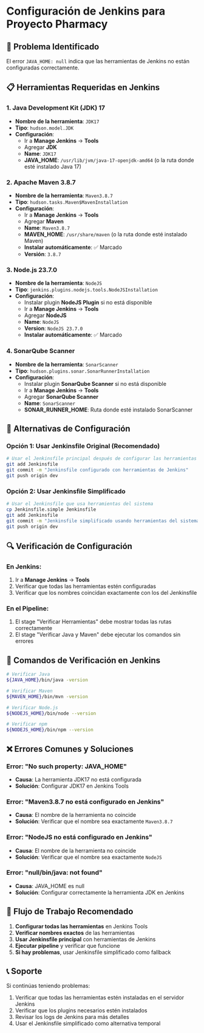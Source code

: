 # Configuración de Jenkins para Proyecto Pharmacy

## 🔧 **Problema Identificado**

El error `JAVA_HOME: null` indica que las herramientas de Jenkins no están configuradas correctamente.

## 📋 **Herramientas Requeridas en Jenkins**

### 1. **Java Development Kit (JDK) 17**
- **Nombre de la herramienta**: `JDK17`
- **Tipo**: `hudson.model.JDK`
- **Configuración**:
  - Ir a **Manage Jenkins** → **Tools**
  - Agregar **JDK**
  - **Name**: `JDK17`
  - **JAVA_HOME**: `/usr/lib/jvm/java-17-openjdk-amd64` (o la ruta donde esté instalado Java 17)

### 2. **Apache Maven 3.8.7**
- **Nombre de la herramienta**: `Maven3.8.7`
- **Tipo**: `hudson.tasks.Maven$MavenInstallation`
- **Configuración**:
  - Ir a **Manage Jenkins** → **Tools**
  - Agregar **Maven**
  - **Name**: `Maven3.8.7`
  - **MAVEN_HOME**: `/usr/share/maven` (o la ruta donde esté instalado Maven)
  - **Instalar automáticamente**: ✅ Marcado
  - **Versión**: `3.8.7`

### 3. **Node.js 23.7.0**
- **Nombre de la herramienta**: `NodeJS`
- **Tipo**: `jenkins.plugins.nodejs.tools.NodeJSInstallation`
- **Configuración**:
  - Instalar plugin **NodeJS Plugin** si no está disponible
  - Ir a **Manage Jenkins** → **Tools**
  - Agregar **NodeJS**
  - **Name**: `NodeJS`
  - **Version**: `NodeJS 23.7.0`
  - **Instalar automáticamente**: ✅ Marcado

### 4. **SonarQube Scanner**
- **Nombre de la herramienta**: `SonarScanner`
- **Tipo**: `hudson.plugins.sonar.SonarRunnerInstallation`
- **Configuración**:
  - Instalar plugin **SonarQube Scanner** si no está disponible
  - Ir a **Manage Jenkins** → **Tools**
  - Agregar **SonarQube Scanner**
  - **Name**: `SonarScanner`
  - **SONAR_RUNNER_HOME**: Ruta donde esté instalado SonarScanner

## 🚀 **Alternativas de Configuración**

### **Opción 1: Usar Jenkinsfile Original (Recomendado)**
```bash
# Usar el Jenkinsfile principal después de configurar las herramientas
git add Jenkinsfile
git commit -m "Jenkinsfile configurado con herramientas de Jenkins"
git push origin dev
```

### **Opción 2: Usar Jenkinsfile Simplificado**
```bash
# Usar el Jenkinsfile que usa herramientas del sistema
cp Jenkinsfile.simple Jenkinsfile
git add Jenkinsfile
git commit -m "Jenkinsfile simplificado usando herramientas del sistema"
git push origin dev
```

## 🔍 **Verificación de Configuración**

### **En Jenkins:**
1. Ir a **Manage Jenkins** → **Tools**
2. Verificar que todas las herramientas estén configuradas
3. Verificar que los nombres coincidan exactamente con los del Jenkinsfile

### **En el Pipeline:**
1. El stage "Verificar Herramientas" debe mostrar todas las rutas correctamente
2. El stage "Verificar Java y Maven" debe ejecutar los comandos sin errores

## 📝 **Comandos de Verificación en Jenkins**

```bash
# Verificar Java
${JAVA_HOME}/bin/java -version

# Verificar Maven
${MAVEN_HOME}/bin/mvn -version

# Verificar Node.js
${NODEJS_HOME}/bin/node --version

# Verificar npm
${NODEJS_HOME}/bin/npm --version
```

## ❌ **Errores Comunes y Soluciones**

### **Error: "No such property: JAVA_HOME"**
- **Causa**: La herramienta JDK17 no está configurada
- **Solución**: Configurar JDK17 en Jenkins Tools

### **Error: "Maven3.8.7 no está configurado en Jenkins"**
- **Causa**: El nombre de la herramienta no coincide
- **Solución**: Verificar que el nombre sea exactamente `Maven3.8.7`

### **Error: "NodeJS no está configurado en Jenkins"**
- **Causa**: El nombre de la herramienta no coincide
- **Solución**: Verificar que el nombre sea exactamente `NodeJS`

### **Error: "null/bin/java: not found"**
- **Causa**: JAVA_HOME es null
- **Solución**: Configurar correctamente la herramienta JDK en Jenkins

## 🔄 **Flujo de Trabajo Recomendado**

1. **Configurar todas las herramientas** en Jenkins Tools
2. **Verificar nombres exactos** de las herramientas
3. **Usar Jenkinsfile principal** con herramientas de Jenkins
4. **Ejecutar pipeline** y verificar que funcione
5. **Si hay problemas**, usar Jenkinsfile simplificado como fallback

## 📞 **Soporte**

Si continúas teniendo problemas:
1. Verificar que todas las herramientas estén instaladas en el servidor Jenkins
2. Verificar que los plugins necesarios estén instalados
3. Revisar los logs de Jenkins para más detalles
4. Usar el Jenkinsfile simplificado como alternativa temporal
